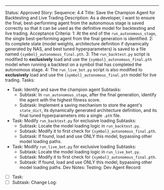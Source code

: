 ---
Status: Approved
Story:
  Sequence: 4.4
  Title: Save the Champion Agent for Backtesting and Live Trading
  Description: As a developer, I want to ensure the final, best-performing agent from the autonomous stage is saved correctly so that it can be used as the definitive model for backtesting and live trading.
Acceptance Criteria:
  1: At the end of the `run_autonomous_stage`, the single best-performing agent from the final generation is identified.
  2: Its complete state (model weights, architecture definition if dynamically generated by NAS, and best tuned hyperparameters) is saved to a file named `{symbol}_autonomous_final.pth`.
  3: The `run_backtest.py` script is modified to **exclusively** load and use the `{symbol}_autonomous_final.pth` model when running a backtest on a symbol that has completed the autonomous stage.
  4: The `run_live_bot.py` script is also modified to **exclusively** load and use the `{symbol}_autonomous_final.pth` model for live trading.
Tasks:
  - Task: Identify and save the champion agent
    Subtasks:
      - Subtask: In `run_autonomous_stage`, after the final generation, identify the agent with the highest fitness score.
      - Subtask: Implement a saving mechanism to store the agent's `state_dict`, its dynamically generated architecture definition, and its final tuned hyperparameters into a single `.pth` file.
  - Task: Modify `run_backtest.py` for exclusive loading
    Subtasks:
      - Subtask: Locate the model loading logic in `run_backtest.py`.
      - Subtask: Modify it to first check for `{symbol}_autonomous_final.pth`.
      - Subtask: If found, load and use ONLY this model, bypassing other model loading paths.
  - Task: Modify `run_live_bot.py` for exclusive loading
    Subtasks:
      - Subtask: Locate the model loading logic in `run_live_bot.py`.
      - Subtask: Modify it to first check for `{symbol}_autonomous_final.pth`.
      - Subtask: If found, load and use ONLY this model, bypassing other model loading paths.
Dev Notes:
Testing:
Dev Agent Record:
  - [ ] Task:
  - [ ] Subtask:
Change Log:
